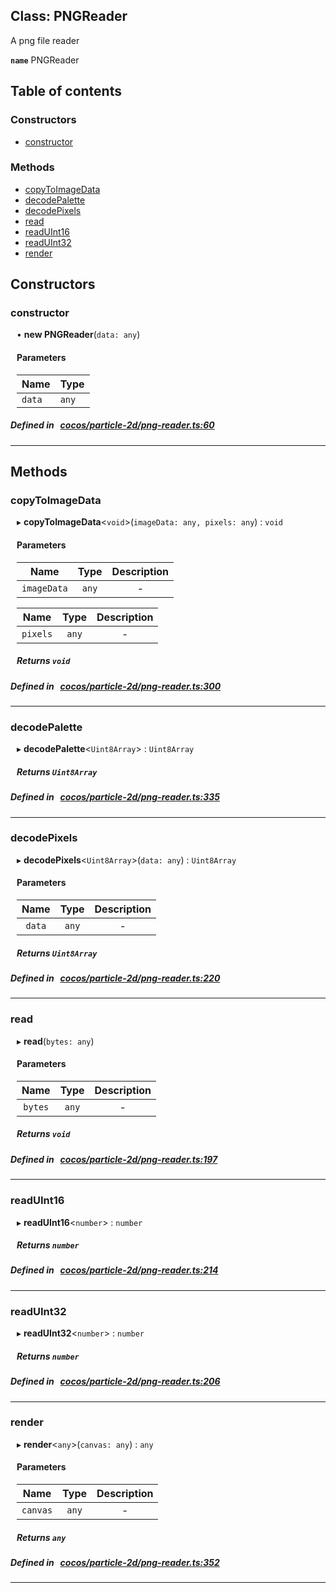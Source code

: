 
## Class: PNGReader


A png file reader




**`name`** PNGReader



<div class="table-of-content">
<h2>Table of contents</h2>


### Constructors

- [ constructor](#constructor)

### Methods

- [ copyToImageData](#copyToImageData)
- [ decodePalette](#decodePalette)
- [ decodePixels](#decodePixels)
- [ read](#read)
- [ readUInt16](#readUInt16)
- [ readUInt32](#readUInt32)
- [ render](#render)
</div>

## Constructors


### constructor
<div style="margin-left: 10px;">

• **new PNGReader**(`data: any`)

#### Parameters
| Name | Type |
| :------ | :------ |
| `data` | `any` |





</div>

##### Defined in &nbsp;   [cocos/particle-2d/png-reader.ts:60](https://github.com/cocos-creator/engine/blob/c7bf6b8a9/cocos/particle-2d/png-reader.ts#L60)&nbsp;


---

<!---->
## Methods

### copyToImageData
<div style="margin-left: 10px;">

▸   **copyToImageData**<`void`\>(`imageData: any, pixels: any`) : `void`




<!---->
<!--    #### Returns `void` -->
<!---->

#### Parameters

| Name | Type | Description |
| :------: | :------: | :------: |
| `imageData` | `any` | - |

| Name | Type | Description |
| :------: | :------: | :------: |
| `pixels` | `any` | - |



##### Returns `void`




</div>

##### Defined in &nbsp;   [cocos/particle-2d/png-reader.ts:300](https://github.com/cocos-creator/engine/blob/c7bf6b8a9/cocos/particle-2d/png-reader.ts#L300)&nbsp;
___
### decodePalette
<div style="margin-left: 10px;">

▸   **decodePalette**<`Uint8Array`\> : `Uint8Array`




<!---->
<!--    #### Returns `Uint8Array` -->
<!---->


##### Returns `Uint8Array`




</div>

##### Defined in &nbsp;   [cocos/particle-2d/png-reader.ts:335](https://github.com/cocos-creator/engine/blob/c7bf6b8a9/cocos/particle-2d/png-reader.ts#L335)&nbsp;
___
### decodePixels
<div style="margin-left: 10px;">

▸   **decodePixels**<`Uint8Array`\>(`data: any`) : `Uint8Array`




<!---->
<!--    #### Returns `Uint8Array` -->
<!---->

#### Parameters

| Name | Type | Description |
| :------: | :------: | :------: |
| `data` | `any` | - |



##### Returns `Uint8Array`




</div>

##### Defined in &nbsp;   [cocos/particle-2d/png-reader.ts:220](https://github.com/cocos-creator/engine/blob/c7bf6b8a9/cocos/particle-2d/png-reader.ts#L220)&nbsp;
___
### read
<div style="margin-left: 10px;">

▸   **read**(`bytes: any`)




<!---->

#### Parameters

| Name | Type | Description |
| :------: | :------: | :------: |
| `bytes` | `any` | - |



##### Returns `void`




</div>

##### Defined in &nbsp;   [cocos/particle-2d/png-reader.ts:197](https://github.com/cocos-creator/engine/blob/c7bf6b8a9/cocos/particle-2d/png-reader.ts#L197)&nbsp;
___
### readUInt16
<div style="margin-left: 10px;">

▸   **readUInt16**<`number`\> : `number`




<!---->
<!--    #### Returns `number` -->
<!---->


##### Returns `number`




</div>

##### Defined in &nbsp;   [cocos/particle-2d/png-reader.ts:214](https://github.com/cocos-creator/engine/blob/c7bf6b8a9/cocos/particle-2d/png-reader.ts#L214)&nbsp;
___
### readUInt32
<div style="margin-left: 10px;">

▸   **readUInt32**<`number`\> : `number`




<!---->
<!--    #### Returns `number` -->
<!---->


##### Returns `number`




</div>

##### Defined in &nbsp;   [cocos/particle-2d/png-reader.ts:206](https://github.com/cocos-creator/engine/blob/c7bf6b8a9/cocos/particle-2d/png-reader.ts#L206)&nbsp;
___
### render
<div style="margin-left: 10px;">

▸   **render**<`any`\>(`canvas: any`) : `any`




<!---->
<!--    #### Returns `any` -->
<!---->

#### Parameters

| Name | Type | Description |
| :------: | :------: | :------: |
| `canvas` | `any` | - |



##### Returns `any`




</div>

##### Defined in &nbsp;   [cocos/particle-2d/png-reader.ts:352](https://github.com/cocos-creator/engine/blob/c7bf6b8a9/cocos/particle-2d/png-reader.ts#L352)&nbsp;
___
<!---->



